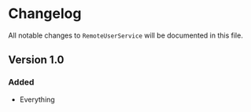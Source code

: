 # Changelog

All notable changes to `RemoteUserService` will be documented in this file.

## Version 1.0

### Added
- Everything
